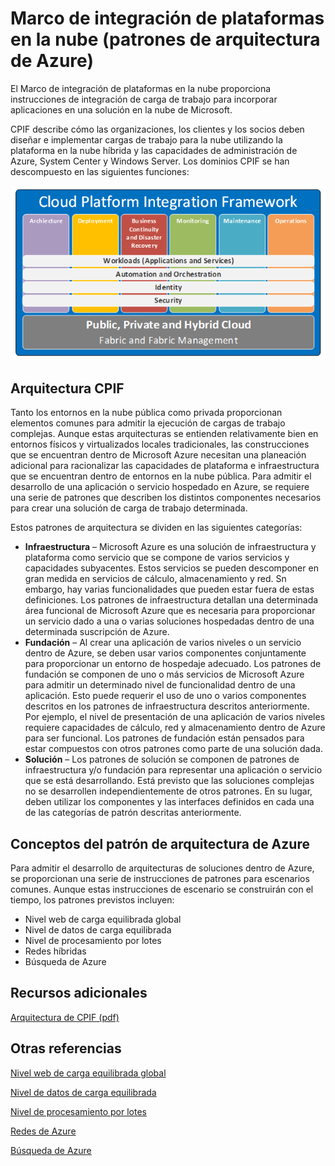 <properties 
   pageTitle="Marco de integración de plataformas en la nube - Patrones de arquitectura de Azure" 
   description="El Marco de integración de plataformas en la nube proporciona instrucciones de integración de carga de trabajo para incorporar aplicaciones en una solución en la nube de Microsoft que consta de patrones de arquitectura para Microsoft Azure" 
   services="" 
   documentationCenter="" 
   authors="arynes" 
   manager="fredhar" 
   editor=""/>

<tags
   ms.service="cloud-services"
   ms.devlang="multiple"
   ms.topic="article"
   ms.tgt_pltfrm="na"
   ms.workload="multiple" 
   ms.date="03/25/2015"
   ms.author="arynes"/>


# Marco de integración de plataformas en la nube (patrones de arquitectura de Azure)

El Marco de integración de plataformas en la nube proporciona instrucciones de integración de carga de trabajo para incorporar aplicaciones en una solución en la nube de Microsoft.

CPIF describe cómo las organizaciones, los clientes y los socios deben diseñar e implementar cargas de trabajo para la nube utilizando la plataforma en la nube híbrida y las capacidades de administración de Azure, System Center y Windows Server. Los dominios CPIF se han descompuesto en las siguientes funciones:

![Parte de etiquetas en hojas de recursos y grupos de recursos](./media/azure-architecture-cpif-overview/overview.png)

##  Arquitectura CPIF

Tanto los entornos en la nube pública como privada proporcionan elementos comunes para admitir la ejecución de cargas de trabajo complejas. Aunque estas arquitecturas se entienden relativamente bien en entornos físicos y virtualizados locales tradicionales, las construcciones que se encuentran dentro de Microsoft Azure necesitan una planeación adicional para racionalizar las capacidades de plataforma e infraestructura que se encuentran dentro de entornos en la nube pública. Para admitir el desarrollo de una aplicación o servicio hospedado en Azure, se requiere una serie de patrones que describen los distintos componentes necesarios para crear una solución de carga de trabajo determinada.

Estos patrones de arquitectura se dividen en las siguientes categorías:

- **Infraestructura** – Microsoft Azure es una solución de infraestructura y plataforma como servicio que se compone de varios servicios y capacidades subyacentes. Estos servicios se pueden descomponer en gran medida en servicios de cálculo, almacenamiento y red. Sn embargo, hay varias funcionalidades que pueden estar fuera de estas definiciones. Los patrones de infraestructura detallan una determinada área funcional de Microsoft Azure que es necesaria para proporcionar un servicio dado a una o varias soluciones hospedadas dentro de una determinada suscripción de Azure. 
- **Fundación** – Al crear una aplicación de varios niveles o un servicio dentro de Azure, se deben usar varios componentes conjuntamente para proporcionar un entorno de hospedaje adecuado. Los patrones de fundación se componen de uno o más servicios de Microsoft Azure para admitir un determinado nivel de funcionalidad dentro de una aplicación. Esto puede requerir el uso de uno o varios componentes descritos en los patrones de infraestructura descritos anteriormente. Por ejemplo, el nivel de presentación de una aplicación de varios niveles requiere capacidades de cálculo, red y almacenamiento dentro de Azure para ser funcional. Los patrones de fundación están pensados para estar compuestos con otros patrones como parte de una solución dada.
- **Solución** – Los patrones de solución se componen de patrones de infraestructura y/o fundación para representar una aplicación o servicio que se está desarrollando. Está previsto que las soluciones complejas no se desarrollen independientemente de otros patrones. En su lugar, deben utilizar los componentes y las interfaces definidos en cada una de las categorías de patrón descritas anteriormente.    

## Conceptos del patrón de arquitectura de Azure

Para admitir el desarrollo de arquitecturas de soluciones dentro de Azure, se proporcionan una serie de instrucciones de patrones para escenarios comunes. Aunque estas instrucciones de escenario se construirán con el tiempo, los patrones previstos incluyen:

- Nivel web de carga equilibrada global 
- Nivel de datos de carga equilibrada
- Nivel de procesamiento por lotes
- Redes híbridas
- Búsqueda de Azure 

##  Recursos adicionales
[Arquitectura de CPIF (pdf)](https://gallery.technet.microsoft.com/Cloud-Platform-Integration-bd1e434a)

## Otras referencias
[Nivel web de carga equilibrada global](https://gallery.technet.microsoft.com/Cloud-Platform-Integration-2c3c663a)

[Nivel de datos de carga equilibrada](https://gallery.technet.microsoft.com/Cloud-Platform-Integration-dfb09e41)

[Nivel de procesamiento por lotes](https://gallery.technet.microsoft.com/Cloud-Platform-Integration-0bc3f8b1)

[Redes de Azure](https://gallery.technet.microsoft.com/Cloud-Platform-Integration-5e401f38)

[Búsqueda de Azure](https://gallery.technet.microsoft.com/Cloud-Platform-Integration-e581d65d)

<!---HONumber=July15_HO4-->